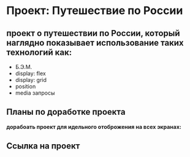 # Проект: Путешествие по России
## **проект о путешествии по России, который наглядно показывает использование таких технологий как:**
- Б.Э.М.
- display: flex
- display: grid
- position
- media запросы
## Планы по доработке проекта
**дорабоать проект для идельного отоброжения на всех экранах:**
## Ссылка на проект



